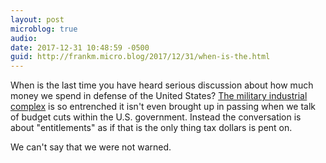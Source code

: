 ```yaml
---
layout: post
microblog: true
audio: 
date: 2017-12-31 10:48:59 -0500
guid: http://frankm.micro.blog/2017/12/31/when-is-the.html
---
```

When is the last time you have heard serious discussion about how much money we spend in defense of the United States? [The military industrial complex](http://www.history.com/this-day-in-history/eisenhower-warns-of-military-industrial-complex) is so entrenched it isn't even brought up in passing when we talk of budget cuts within the U.S. government. Instead the conversation is about "entitlements" as if that is the only thing tax dollars is pent on. 

We can't say that we were not warned.  
